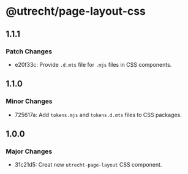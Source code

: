 # @utrecht/page-layout-css

## 1.1.1

### Patch Changes

- e20f33c: Provide `.d.mts` file for `.mjs` files in CSS components.

## 1.1.0

### Minor Changes

- 725617a: Add `tokens.mjs` and `tokens.d.mts` files to CSS packages.

## 1.0.0

### Major Changes

- 31c21d5: Creat new `utrecht-page-layout` CSS component.
